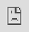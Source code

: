 <!DOCTYPE html>
<html lang="en">
<head>
<meta http-equiv="Content-Language" content="en-us">
<meta charset="utf-8">
<title>OBS WB</title>
<link rel="stylesheet" href="css/style.css">
<link rel="manifest" href="#">
<meta name="theme-color" content="white"/>
<meta name="viewport" content="width=device-width, initial-scale=1.0">
<link rel="icon" href="#" type="image/x-icon" />  
<link rel="apple-touch-icon" href="#">   
<meta name="theme-color" content="white"/>  
<meta name="apple-mobile-web-app-capable" content="yes">  
<meta name="apple-mobile-web-app-status-bar-style" content="black"> 
<meta name="apple-mobile-web-app-title" content="OBS-Web"> 
<meta name="msapplication-TileImage" content="">  
<meta name="msapplication-TileColor" content="#FFFFFF">
</head>
<html>
<body style="background-color:black">
<center>
<iframe src="http://10.0.1.37/websocket.html#10.0.1.37:4444"
style=" top: 0px; bottom: 0px; right: 0px; width: 100%; height: 100%;
margin: 0px 0px 0px 0px; padding: 0px 0px 0px 0px; border: none;
position: fixed; overflow: hidden; z-index: 999990" scrolling="no"title="extremframe"></iframe>
</center>
</body> 
